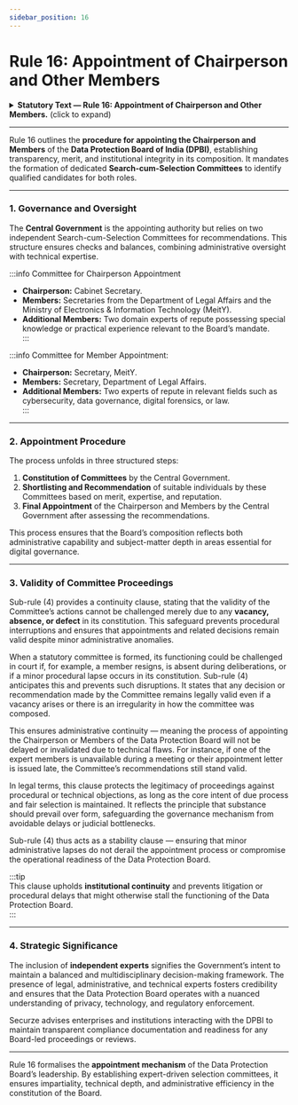 ```yaml
---
sidebar_position: 16
---
```


# Rule 16: Appointment of Chairperson and Other Members

<details>  
  <summary><strong>Statutory Text — Rule 16: Appointment of Chairperson and Other Members.</strong> (click to expand)</summary>  

(1) The Central Government shall constitute a Search-cum-Selection Committee, with the Cabinet Secretary as the chairperson and the Secretaries to the Government of India in charge of the Department of Legal Affairs and the Ministry of Electronics and Information Technology and two experts of repute having special knowledge or practical experience in a field which in the opinion of the Central Government may be useful to the Board as members, to recommend individuals for appointment as Chairperson.  

(2) The Central Government shall constitute a Search-cum-Selection Committee, with the Secretary to the Government of India in the Ministry of Electronics and Information Technology as the chairperson and the Secretary to the Government of India in charge of the Department of Legal Affairs, and two experts of repute having special knowledge or practical experience in a field which in the opinion of the Central Government may be useful to the Board as members, to recommend individuals for appointment as a Member other than the Chairperson.  

(3) The Central Government shall, after considering the suitability of individuals recommended by the Search-cum-Selection Committee, appoint the Chairperson or other Member, as the case may be.  

(4) No act or proceeding of the Search-cum-Selection Committee specified in sub-rules (1) of this rule shall be called in question on the ground merely of the existence of any vacancy or absence in such committee or defect in its constitution.  

</details>  

---

Rule 16 outlines the **procedure for appointing the Chairperson and Members** of the **Data Protection Board of India (DPBI)**, establishing transparency, merit, and institutional integrity in its composition. It mandates the formation of dedicated **Search-cum-Selection Committees** to identify qualified candidates for both roles.  

---

### 1. Governance and Oversight  

The **Central Government** is the appointing authority but relies on two independent Search-cum-Selection Committees for recommendations. This structure ensures checks and balances, combining administrative oversight with technical expertise.  

:::info Committee for Chairperson Appointment 
- **Chairperson:** Cabinet Secretary.  
- **Members:** Secretaries from the Department of Legal Affairs and the Ministry of Electronics & Information Technology (MeitY).  
- **Additional Members:** Two domain experts of repute possessing special knowledge or practical experience relevant to the Board’s mandate.  
:::

:::info Committee for Member Appointment:
- **Chairperson:** Secretary, MeitY.  
- **Members:** Secretary, Department of Legal Affairs.  
- **Additional Members:** Two experts of repute in relevant fields such as cybersecurity, data governance, digital forensics, or law.  
:::

---

### 2. Appointment Procedure  

The process unfolds in three structured steps:  
1. **Constitution of Committees** by the Central Government.  
2. **Shortlisting and Recommendation** of suitable individuals by these Committees based on merit, expertise, and reputation.  
3. **Final Appointment** of the Chairperson and Members by the Central Government after assessing the recommendations.  

This process ensures that the Board’s composition reflects both administrative capability and subject-matter depth in areas essential for digital governance.  

---

### 3. Validity of Committee Proceedings  

Sub-rule (4) provides a continuity clause, stating that the validity of the Committee’s actions cannot be challenged merely due to any **vacancy, absence, or defect** in its constitution. This safeguard prevents procedural interruptions and ensures that appointments and related decisions remain valid despite minor administrative anomalies.  

When a statutory committee is formed, its functioning could be challenged in court if, for example, a member resigns, is absent during deliberations, or if a minor procedural lapse occurs in its constitution. Sub-rule (4) anticipates this and prevents such disruptions. It states that any decision or recommendation made by the Committee remains legally valid even if a vacancy arises or there is an irregularity in how the committee was composed.

This ensures administrative continuity — meaning the process of appointing the Chairperson or Members of the Data Protection Board will not be delayed or invalidated due to technical flaws. For instance, if one of the expert members is unavailable during a meeting or their appointment letter is issued late, the Committee’s recommendations still stand valid.

In legal terms, this clause protects the legitimacy of proceedings against procedural or technical objections, as long as the core intent of due process and fair selection is maintained. It reflects the principle that substance should prevail over form, safeguarding the governance mechanism from avoidable delays or judicial bottlenecks.

Sub-rule (4) thus acts as a stability clause — ensuring that minor administrative lapses do not derail the appointment process or compromise the operational readiness of the Data Protection Board.

:::tip  
This clause upholds **institutional continuity** and prevents litigation or procedural delays that might otherwise stall the functioning of the Data Protection Board.  
:::

---

### 4. Strategic Significance  

The inclusion of **independent experts** signifies the Government’s intent to maintain a balanced and multidisciplinary decision-making framework. The presence of legal, administrative, and technical experts fosters credibility and ensures that the Data Protection Board operates with a nuanced understanding of privacy, technology, and regulatory enforcement.  

Securze advises enterprises and institutions interacting with the DPBI to maintain transparent compliance documentation and readiness for any Board-led proceedings or reviews.   

---

Rule 16 formalises the **appointment mechanism** of the Data Protection Board’s leadership. By establishing expert-driven selection committees, it ensures impartiality, technical depth, and administrative efficiency in the constitution of the Board.  
